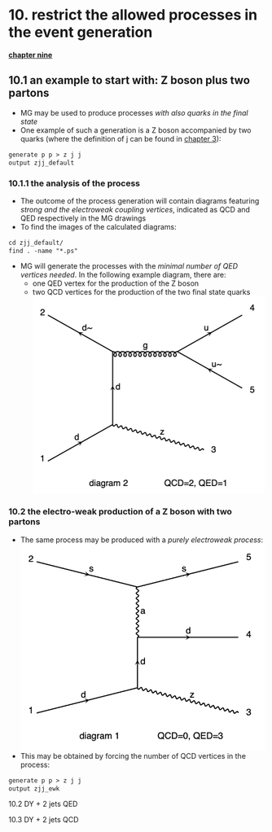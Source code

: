 # 10. restrict the allowed processes in the event generation

[**chapter nine**](09_inter.md)

## 10.1 an example to start with: Z boson plus two partons

  * MG may be used to produce processes *with also quarks in the final state*
  * One example of such a generation is a Z boson accompanied by two quarks
    (where the definition of j can be found in [chapter 3](03_firstRun.md)):
```
generate p p > z j j
output zjj_default
```

### 10.1.1 the analysis of the process

  * The outcome of the process generation will contain diagrams
    featuring *strong and the electroweak coupling vertices*, 
    indicated as QCD and QED respectively in the MG drawings
  * To find the images of the calculated diagrams:  
```
cd zjj_default/
find . -name "*.ps"
```
  * MG will generate the processes with the *minimal number of QED vertices needed*. 
    In the following example diagram, there are:
      * one QED vertex for the production of the Z boson
      * two QCD vertices for the production of the two final state quarks
![Zjj_default](images/Zjj.png)


### 10.2 the electro-weak production of a Z boson with two partons

  * The same process may be produced with a *purely electroweak process*:
    ![Zjj_EWK](images/Zjj_EWK.png)
  * This may be obtained by forcing the number of QCD vertices in the process:
```
generate p p > z j j
output zjj_ewk
```



10.2 DY + 2 jets QED

10.3 DY + 2 jets QCD

